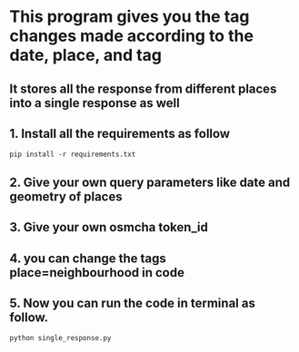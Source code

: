 # This program gives you the tag changes made according to the date, place, and tag
## It stores all the response from different places into a single response as well
## 1. Install all the requirements as follow
``` pip install -r requirements.txt ```
## 2. Give your own query parameters like date and geometry of places
## 3. Give your own osmcha token_id 
## 4. you can change the tags place=neighbourhood in code
## 5. Now you can run the code in terminal as follow. 
```python single_response.py```

